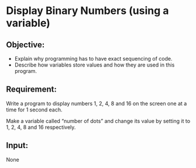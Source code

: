 # Display Binary Numbers (using a variable)

## Objective:

- Explain why programming has to have exact sequencing of code.
- Describe how variables store values and how they are used in this program.

## Requirement:

Write a program to display numbers 1, 2, 4, 8 and 16 on the screen one at a time for 1 second each.

Make a variable called “number of dots” and change its value by setting it to 1, 2, 4, 8 and 16 respectively.

## Input:

None
